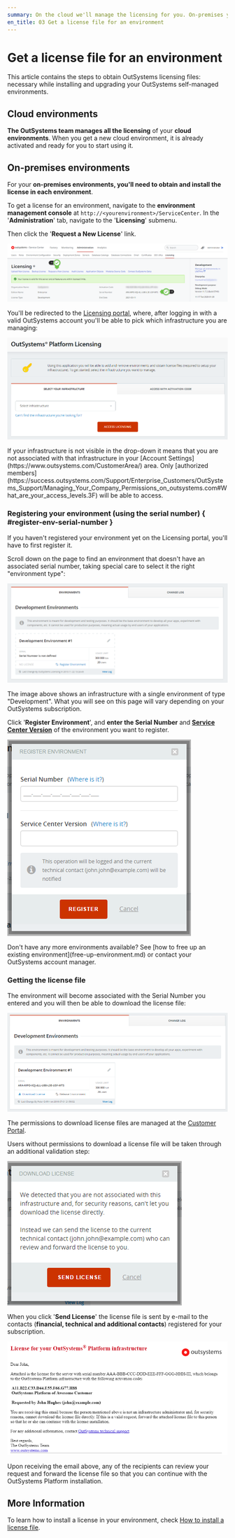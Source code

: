 ```yaml
---
summary: On the cloud we'll manage the licensing for you. On-premises you need to get a license and install it on your environment. Use the Licensing portal for this.
en_title: 03 Get a license file for an environment
---
```


# Get a license file for an environment

This article contains the steps to obtain OutSystems licensing files: necessary while installing and upgrading your OutSystems self-managed environments.

## Cloud environments

**The OutSystems team manages all the licensing** of your **cloud environments**. When you get a new cloud environment, it is already activated and ready for you to start using it.

## On-premises environments

For your **on-premises environments, you'll need to obtain and install the license in each environment**.

To get a license for an environment, navigate to the **environment management console** at `http://<yourenvironment>/ServiceCenter`. In the '**Administration**' tab, navigate to the '**Licensing**' submenu.

Then click the '**Request a New License**' link.

![](images/get-license-for-env_0.png)

You'll be redirected to the [Licensing portal](http://www.outsystems.com/licensing/), where, after logging in with a valid OutSystems account you'll be able to pick which infrastructure you are managing:

![](images/get-license-for-env_1.png)

<div class="info" markdown="1">
If your infrastructure is not visible in the drop-down it means that you are not associated with that infrastructure in your [Account Settings](https://www.outsystems.com/CustomerArea/) area.
Only [authorized members](https://success.outsystems.com/Support/Enterprise_Customers/OutSystems_Support/Managing_Your_Company_Permissions_on_outsystems.com#What_are_your_access_levels.3F) will be able to access.
</div>

### Registering your environment (using the serial number) { #register-env-serial-number }

If you haven't registered your environment yet on the Licensing portal, you'll have to first register it.

Scroll down on the page to find an environment that doesn't have an associated serial number, taking special care to select it the right "environment type":

![](images/get-license-for-env_2.png)

The image above shows an infrastructure with a single environment of type "Development". What you will see on this page will vary depending on your OutSystems subscription.

Click '**Register Environment**', and **enter the Serial Number** and [**Service Center Version**](https://success.outsystems.com/Support/Archive/What_version_of_OutSystems_Platform_am_I_using#Metadata_database_.26_Service_Center) of the environment you want to register.

![](images/get-license-for-env_3.png)

<div class="info" markdown="1">
Don't have any more environments available? See [how to free up an existing environment](free-up-environment.md) or contact your OutSystems account manager.
</div>

### Getting the license file

The environment will become associated with the Serial Number you entered and you will then be able to download the license file:

![](images/get-license-for-env_4.png)

The permissions to download license files are managed at the [Customer Portal](https://success.outsystems.com/Support/Enterprise_Customers/OutSystems_Support/Managing_your_company_permissions_on_outsystems.com#Customer_Portal_permissions).

Users without permissions to download a license file will be taken through an additional validation step:

![](images/get-license-for-env_5.png)

When you click '**Send License**' the license file is sent by e-mail to the contacts (**financial, technical and additional contacts**) registered for your subscription.

![](images/get-license-for-env_6.png)

Upon receiving the email above, any of the recipients can review your request and forward the license file so that you can continue with the OutSystems Platform installation.

## More Information

To learn how to install a license in your environment, check [How to install a license file](howto-install-license.md).
